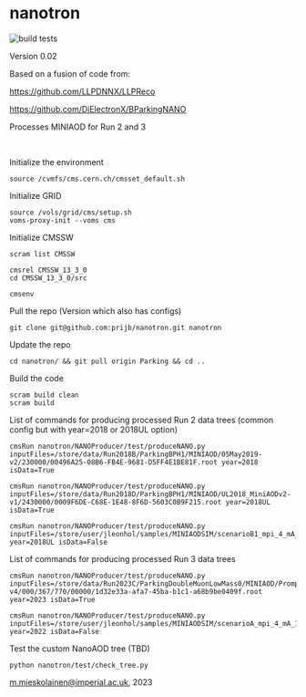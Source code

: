 # nanotron

![build tests](https://travis-ci.org/mieskolainen/nanotron.svg?branch=master)

Version 0.02

Based on a fusion of code from:

https://github.com/LLPDNNX/LLPReco

https://github.com/DiElectronX/BParkingNANO

Processes MINIAOD for Run 2 and 3

</br>

Initialize the environment
```
source /cvmfs/cms.cern.ch/cmsset_default.sh
```

Initialize GRID
```
source /vols/grid/cms/setup.sh
voms-proxy-init --voms cms
```

Initialize CMSSW
```
scram list CMSSW

cmsrel CMSSW_13_3_0
cd CMSSW_13_3_0/src

cmsenv
```

Pull the repo (Version which also has configs)
```
git clone git@github.com:prijb/nanotron.git nanotron 
```

Update the repo
```
cd nanotron/ && git pull origin Parking && cd ..
```

Build the code
```
scram build clean
scram build
```

List of commands for producing processed Run 2 data trees (common config but with year=2018 or 2018UL option)
```
cmsRun nanotron/NANOProducer/test/produceNANO.py inputFiles=/store/data/Run2018B/ParkingBPH1/MINIAOD/05May2019-v2/230000/00496A25-08B6-FB4E-9681-D5FF4E1BE81F.root year=2018 isData=True 

cmsRun nanotron/NANOProducer/test/produceNANO.py inputFiles=/store/data/Run2018D/ParkingBPH1/MINIAOD/UL2018_MiniAODv2-v1/2430000/0009F6DE-C68E-1E48-8F6D-5603C0B9F215.root year=2018UL isData=True 

cmsRun nanotron/NANOProducer/test/produceNANO.py inputFiles=/store/user/jleonhol/samples/MINIAODSIM/scenarioB1_mpi_4_mA_1p33_ctau_10/MINIAODSIM/231218_121254/0000/miniAOD_1.root year=2018UL isData=False 
```

List of commands for producing processed Run 3 data trees 
```
cmsRun nanotron/NANOProducer/test/produceNANO.py inputFiles=/store/data/Run2023C/ParkingDoubleMuonLowMass0/MINIAOD/PromptReco-v4/000/367/770/00000/1d32e33a-afa7-45ba-b1c1-a68b9be0409f.root year=2023 isData=True

cmsRun nanotron/NANOProducer/test/produceNANO.py inputFiles=/store/user/jleonhol/samples/MINIAODSIM/scenarioA_mpi_4_mA_1p33_ctau_10_2022/MINIAODSIM/231122_112812/0000/miniAOD_1.root year=2022 isData=False
```

Test the custom NanoAOD tree (TBD)
```
python nanotron/test/check_tree.py
```


m.mieskolainen@imperial.ac.uk, 2023
